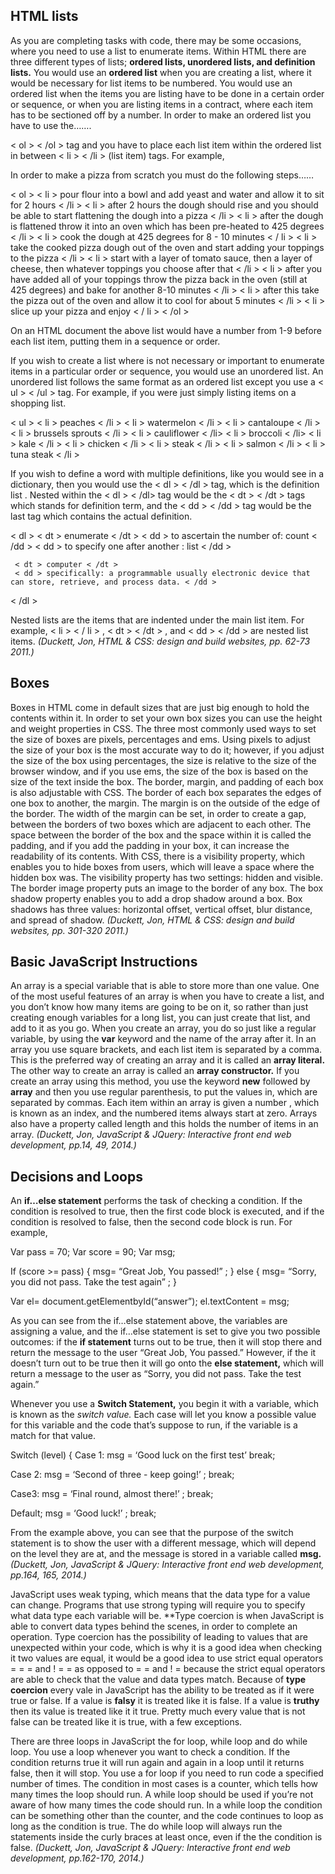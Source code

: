 ## HTML lists

As you are completing tasks with code, there may be some occasions, where you need to use a list to enumerate items. Within HTML there are three different types of lists; **ordered lists, unordered lists, and definition lists.** You would use an **ordered list** when you are creating a list, where it would be necessary for list items to be numbered. You would use an ordered list when the items you are listing have to be done in a certain order or sequence, or when you are listing items in a contract, where each item has to be sectioned off by a number. In order to make an ordered list you have to use the…….

< ol > < /ol > tag and you have to place each list item within the ordered list in between < li > < /li > (list item) tags. For example,

In order to make a pizza from scratch you must do the following steps……

< ol >
      < li > pour flour into a bowl and add yeast and water and allow it to sit for 2 hours < /li >
      < li > after 2 hours the dough should rise and you should be able to start flattening the dough into a pizza < /li >
      < li > after the dough is flattened throw it into an oven which has been pre-heated to 425 degrees < /li >
      < li > cook the dough at 425 degrees for 8 - 10 minutes < / li >
      < li > take the cooked pizza dough out of the oven and start adding your toppings to the pizza < /li >
      < li > start with a layer of tomato sauce, then a layer of cheese, then whatever toppings you choose after that < /li >
      < li > after you have added all of your toppings throw the pizza back in the oven (still at 425 degrees) and bake for another 8-10 minutes < /li >
      < li > after this take the pizza out of the oven and allow it to cool for about 5 minutes < /li >
      < li > slice up your pizza and enjoy < / li >
< /ol >

On an HTML document the above list would have a number from 1-9 before each list item, putting them in a sequence or order. 

If you wish to create a list where is not necessary or important to enumerate items in a particular order or sequence, you would use an unordered list. An unordered list follows the same format as an ordered list except you use a < ul > < /ul > tag. For example, if you were just simply listing items on a shopping list.

< ul >
     < li > peaches < /li >
     < li > watermelon < /li >
     < li > cantaloupe < /li >
     < li > brussels sprouts < /li >
     < li > cauliflower < /li>
     < li > broccoli < /li>
     < li > kale < /li >
     < li > chicken < /li >
     < li > steak < /li >
     < li > salmon < /li >
     < li > tuna steak < /li >

If you wish to define a word with multiple definitions, like you would see in a dictionary, then you would use the < dl > < /dl > tag, which is the definition list . Nested within the < dl > < /dl> tag would be the < dt > < /dt > tags which stands for definition term, and the < dd > < /dd > tag would be the last tag which contains the actual definition. 

< dl >
     < dt > enumerate < /dt >
     < dd > to ascertain the number of: count < /dd >
     < dd > to specify one after another : list < /dd >

     < dt > computer < /dt >
     < dd > specifically: a programmable usually electronic device that can store, retrieve, and process data. < /dd >
< /dl >

Nested lists are the items that are indented under the main list item. For example, < li > < / li > , < dt > < /dt > , and < dd > < /dd > are nested list items. *(Duckett, Jon, HTML & CSS: design and build websites, pp. 62-73 2011.)*

## Boxes 

Boxes in HTML come in default sizes that are just big enough to hold the contents within it. In order to set your own box sizes you can use the height and weight properties in CSS. The three most commonly used ways to set the size of boxes are pixels, percentages and ems. Using pixels to adjust the size of your box is the most accurate way to do it; however,  if you adjust the size of the box using percentages, the size is relative to the size of the browser window, and if you use ems, the size of the box is based on the size of the text inside the box. The border, margin, and padding of each box is also adjustable with CSS. The border of each box separates the edges of one box to another, the margin. The margin is on the outside of the edge of the border. The width of the margin can be set, in order to create a gap, between the borders of two boxes which are adjacent to each other. The space between the border of the box and the space within it is called the padding, and if you add the padding in your box, it can increase the readability of its contents. With CSS, there is a visibility property, which enables you to hide boxes from users, which will leave a space where the hidden box was. The visibility property has two settings: hidden and visible. The border image property puts an image to the border of any box. The box shadow property enables you to add a drop shadow around a box. Box shadows has three values: horizontal offset, vertical offset, blur distance, and spread of shadow. *(Duckett, Jon, HTML & CSS: design and build websites, pp. 301-320 2011.)*


## Basic JavaScript Instructions

An array is a special variable that is able to store more than one value. One of the most useful features of an array is when you have to create a list, and you don’t know how many items are going to be on it, so rather than just creating enough variables for a long list, you can just create that list, and add to it as you go. When you create an array, you do so just like a regular variable, by using the **var** keyword and the name of the array after it. In an array you use square brackets, and each list item is separated by a comma. This is the preferred way of creating an array and it is called an **array literal.** The other way to create an array is called an **array constructor.** If you create an array using this method, you use the keyword **new** followed by **array** and then you use regular parenthesis, to put the values in, which are separated by commas. Each item within an array is given a number , which is known as an index,  and the numbered items always start at zero. Arrays also have a property called length and this holds the number of items in an array. *(Duckett, Jon, JavaScript & JQuery: Interactive front end web development, pp.14, 49, 2014.)* 


## Decisions and Loops

An **if…else statement** performs the task of checking a condition. If the condition is resolved to true, then the first code block is executed, and if the condition is resolved to false, then the second code block is run. For example, 

Var pass = 70;
Var score = 90;
Var msg;

If (score >= pass) {
msg= “Great Job, You passed!” ;
} else {
msg= “Sorry, you did not pass. Take the test again” ;
}

Var el= document.getElementbyId(“answer”);
el.textContent = msg;

As you can see from the if…else statement above, the variables are assigning a value, and the if…else statement is set to give you two possible outcomes: if the **if statement** turns out to be true, then it will stop there and return the message to the user “Great Job, You passed.” However, if the it doesn’t turn out to be true then it will go onto the **else statement,** which will return a message to the user as “Sorry, you did not pass. Take the test again.”

Whenever you use a **Switch Statement,** you begin it with a variable, which is known as the *switch value.* Each case will let you know a possible value for this variable and the code that’s suppose to run, if the variable is a match for that value. 

Switch (level) {
Case 1: 
	msg = ‘Good luck on the first test’
	break;

Case 2:
	msg = ‘Second of three - keep going!’ ;
	break;

Case3:
	msg = ‘Final round, almost there!’ ;
	break;

Default;
	msg = ‘Good luck!’ ;
	break;

From the example above, you can see that the purpose of the switch statement is to show the user with a different message, which will depend on the level they are at, and the message is stored in a variable called **msg.** *(Duckett, Jon, JavaScript & JQuery: Interactive front end web development, pp.164, 165, 2014.)* 

JavaScript uses weak typing, which means that the data type for a value can change. Programs that use strong typing will require you to specify what data type each variable will be. **Type coercion is when JavaScript is able to convert data types behind the scenes, in order to complete an operation. Type coercion has the possibility of leading to values that are unexpected within your code, which is why it is a good idea when checking it two values are equal, it would be a good idea to use strict equal operators = = = and ! = = as opposed to = = and ! = because the strict equal operators are able to check that the value and data types match. Because of **type coercion** every vale in JavaScript has the ability to be treated as if it were true or false. If a value is **falsy** it is treated like it is false. If a value is **truthy** then its value is treated like it it true. Pretty much every value that is not false can be treated like it is true, with a few exceptions. 

There are three loops in JavaScript the for loop, while loop and do while loop. You use a loop whenever you want to check a condition. If the condition returns true it will run again and again in a loop until it returns false, then it will stop. You use a for loop if you need to run code a specified number of times. The condition in most cases is a counter, which tells how many times the loop should run. A while loop should be used if you’re not aware of how many times the code should run. In a while loop the condition can be something other than the counter, and the code continues to loop as long as the condition is true. The do while loop will always run the statements inside the curly braces at least once, even if the the condition is false. *(Duckett, Jon, JavaScript & JQuery: Interactive front end web development, pp.162-170, 2014.)* 

 

